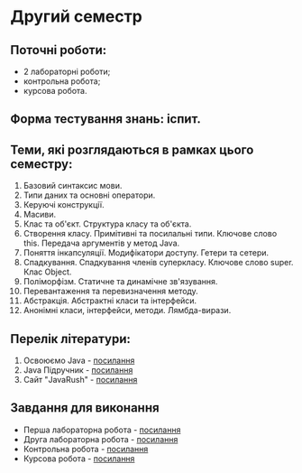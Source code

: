 # Другий семестр

## Поточні роботи:

- 2 лабораторні роботи;
- контрольна робота;
- курсова робота.

## Форма тестування знань: іспит.

## Теми, які розглядаються в рамках цього семестру:

1. Базовий синтаксис мови.
2. Типи даних та основні оператори.
3. Керуючі конструкції.
4. Масиви.
5. Клас та об'єкт. Структура класу та об'єкта.
6. Створення класу. Примітивні та посилальні типи. Ключове слово this. Передача аргументів у метод Java.
7. Поняття інкапсуляції. Модифікатори доступу. Гетери та сетери.
8. Спадкування. Спадкування членів суперкласу. Ключове слово super. Клас Object.
9. Поліморфізм. Статичне та динамічне зв'язування.
10. Перевантаження та перевизначення методу. 
11. Абстракція. Абстрактні класи та інтерфейси.
12. Анонімні класи, інтерфейси, методи. Лямбда-вирази.

## Перелік літератури:

1. Освоюємо Java - [посилання](https://uk.wikibooks.org/wiki/Освоюємо_Java)
1. Java Підручник - [посилання](https://w3schoolsua.github.io/java/index.html)
1. Сайт "JavaRush" - [посилання](https://javarush.ru/ua/?post=full)

## Завдання для виконання

- Перша лабораторна робота - [посилання]()
- Друга лабораторна робота - [посилання]()
- Контрольна робота - [посилання]()
- Курсова робота - [посилання](course_work.md)